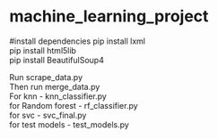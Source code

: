 # machine_learning_project
#install dependencies
pip install lxml  
pip install html5lib  
pip install BeautifulSoup4  

Run scrape_data.py  
Then run merge_data.py  
For knn - knn_classifier.py  
for Random forest - rf_classifier.py  
for svc - svc_final.py  
for test models - test_models.py  

